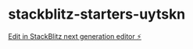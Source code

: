 # stackblitz-starters-uytskn

[Edit in StackBlitz next generation editor ⚡️](https://stackblitz.com/~/github.com/faizadmin/stackblitz-starters-uytskn)